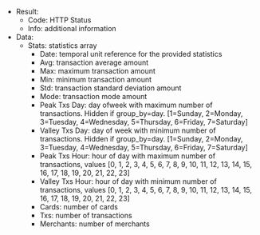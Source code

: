 * Result:
    * Code: HTTP Status
    * Info: additional information
* Data:
    * Stats: statistics array
        * Date: temporal unit reference for the provided statistics
        * Avg: transaction average amount
        * Max: maximum transaction amount
        * Min: minimum transaction amount
        * Std: transaction standard deviation amount
        * Mode: transaction mode amount
        * Peak Txs Day: day ofweek with maximum number of transactions. Hidden if group_by=day. [1=Sunday, 2=Monday, 3=Tuesday, 4=Wednesday, 5=Thursday, 6=Friday, 7=Saturday]
        * Valley Txs Day: day of week with minimum number of transactions. Hidden if group_by=day. [1=Sunday, 2=Monday, 3=Tuesday, 4=Wednesday, 5=Thursday, 6=Friday, 7=Saturday]
        * Peak Txs Hour: hour of day with maximum number of transactions, values [0, 1, 2, 3, 4, 5, 6, 7, 8, 9, 10, 11, 12, 13, 14, 15, 16, 17, 18, 19, 20, 21, 22, 23]
        * Valley Txs Hour: hour of day with minimum number of transactions, values [0, 1, 2, 3, 4, 5, 6, 7, 8, 9, 10, 11, 12, 13, 14, 15, 16, 17, 18, 19, 20, 21, 22, 23]
        * Cards: number of cards
        * Txs: number of transactions
        * Merchants: number of merchants
